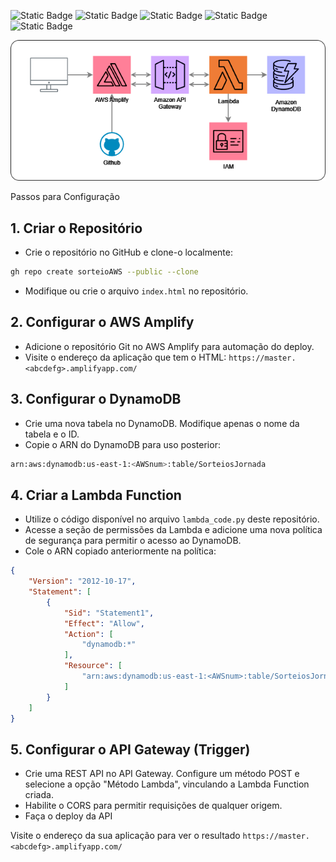 
![Static Badge](https://img.shields.io/badge/AWS_Amplify-pink)
![Static Badge](https://img.shields.io/badge/AWS_API_Gateway-teal)
![Static Badge](https://img.shields.io/badge/AWS_Lambda-orange)
![Static Badge](https://img.shields.io/badge/AWS_IAM-pink)
![Static Badge](https://img.shields.io/badge/AWS_DynamoDB-blue)

![AWS Architecture](aws_dynamo_amplify.png)


Passos para Configuração
## 1. Criar o Repositório
- Crie o repositório no GitHub e clone-o localmente:

```bash
gh repo create sorteioAWS --public --clone
```

- Modifique ou crie o arquivo `index.html` no repositório.

## 2. Configurar o AWS Amplify
- Adicione o repositório Git no AWS Amplify para automação do deploy.
- Visite o endereço da aplicação que tem o HTML: `https://master.<abcdefg>.amplifyapp.com/`

## 3. Configurar o DynamoDB
- Crie uma nova tabela no DynamoDB. Modifique apenas o nome da tabela e o ID.
- Copie o ARN do DynamoDB para uso posterior:
```bash
arn:aws:dynamodb:us-east-1:<AWSnum>:table/SorteiosJornada
```

## 4. Criar a Lambda Function
- Utilize o código disponível no arquivo `lambda_code.py` deste repositório.
- Acesse a seção de permissões da Lambda e adicione uma nova política de segurança para permitir o acesso ao DynamoDB. 
- Cole o ARN copiado anteriormente na política:

```json
{
    "Version": "2012-10-17",
    "Statement": [
        {
            "Sid": "Statement1",
            "Effect": "Allow",
            "Action": [
                "dynamodb:*"
            ],
            "Resource": [
                "arn:aws:dynamodb:us-east-1:<AWSnum>:table/SorteiosJornada"
            ]
        }
    ]
}
```

## 5. Configurar o API Gateway (Trigger)
- Crie uma REST API no API Gateway.
Configure um método POST e selecione a opção "Método Lambda", vinculando a Lambda Function criada.
- Habilite o CORS para permitir requisições de qualquer origem.
- Faça o deploy da API

Visite o endereço da sua aplicação para ver o resultado `https://master.<abcdefg>.amplifyapp.com/`